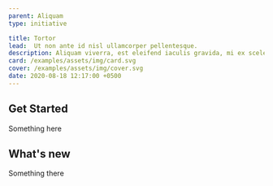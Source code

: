 ```yaml
---
parent: Aliquam
type: initiative

title: Tortor
lead:  Ut non ante id nisl ullamcorper pellentesque.
description: Aliquam viverra, est eleifend iaculis gravida, mi ex scelerisque mauris, eget vulputate ante orci vel tortor. Nullam vitae massa laoreet, tristique risus et, posuere neque.
card: /examples/assets/img/card.svg
cover: /examples/assets/img/cover.svg
date: 2020-08-18 12:17:00 +0500
---
```


## Get Started

Something here

## What's new

Something there